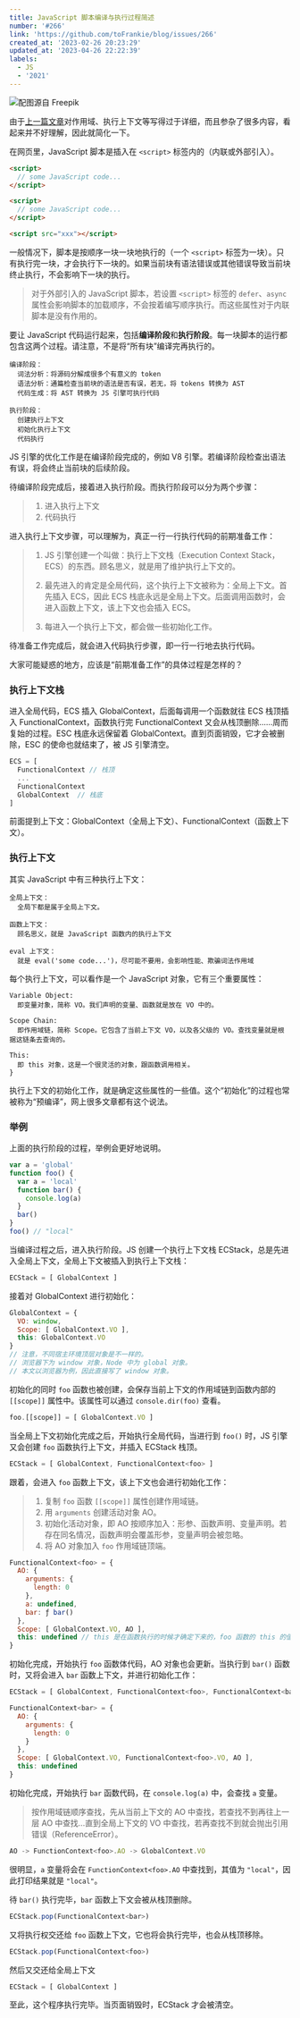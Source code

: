 ```yaml
---
title: JavaScript 脚本编译与执行过程简述
number: '#266'
link: 'https://github.com/toFrankie/blog/issues/266'
created_at: '2023-02-26 20:23:29'
updated_at: '2023-04-26 22:22:39'
labels:
  - JS
  - '2021'
---
```

![配图源自 Freepik](https://upload-images.jianshu.io/upload_images/5128488-f2b4d0d3a4df1679.jpg?imageMogr2/auto-orient/strip%7CimageView2/2/w/1240)


由于[上一篇文章](https://github.com/toFrankie/blog/issues/263)对作用域、执行上下文等写得过于详细，而且参杂了很多内容，看起来并不好理解，因此就简化一下。

在网页里，JavaScript 脚本是插入在 `<script>` 标签内的（内联或外部引入）。

```html
<script>
  // some JavaScript code...
</script>

<script>
  // some JavaScript code...
</script>

<script src="xxx"></script>
```

一般情况下，脚本是按顺序一块一块地执行的（一个 `<script>` 标签为一块）。只有执行完一块，才会执行下一块的。如果当前块有语法错误或其他错误导致当前块终止执行，不会影响下一块的执行。

> 对于外部引入的 JavaScript 脚本，若设置 `<script>` 标签的 `defer`、`async` 属性会影响脚本的加载顺序，不会按着编写顺序执行。而这些属性对于内联脚本是没有作用的。

要让 JavaScript 代码运行起来，包括**编译阶段**和**执行阶段**。每一块脚本的运行都包含这两个过程。请注意，不是将“所有块”编译完再执行的。

```
编译阶段：
  词法分析：将源码分解成很多个有意义的 token
  语法分析：通篇检查当前块的语法是否有误，若无，将 tokens 转换为 AST
  代码生成：将 AST 转换为 JS 引擎可执行代码

执行阶段：
  创建执行上下文
  初始化执行上下文
  代码执行
```

JS 引擎的优化工作是在编译阶段完成的，例如 V8 引擎。若编译阶段检查出语法有误，将会终止当前块的后续阶段。


待编译阶段完成后，接着进入执行阶段。而执行阶段可以分为两个步骤：

> 1. 进入执行上下文
> 2. 代码执行


进入执行上下文步骤，可以理解为，真正一行一行执行代码的前期准备工作：

> 1. JS 引擎创建一个叫做：执行上下文栈（Execution Context Stack，ECS）的东西。顾名思义，就是用了维护执行上下文的。
>
> 2. 最先进入的肯定是全局代码，这个执行上下文被称为：全局上下文。首先插入 ECS，因此 ECS 栈底永远是全局上下文。后面调用函数时，会进入函数上下文，该上下文也会插入 ECS。
>
> 3. 每进入一个执行上下文，都会做一些初始化工作。

待准备工作完成后，就会进入代码执行步骤，即一行一行地去执行代码。

大家可能疑惑的地方，应该是“前期准备工作”的具体过程是怎样的？

### 执行上下文栈

进入全局代码，ECS 插入 GlobalContext，后面每调用一个函数就往 ECS 栈顶插入 FunctionalContext，函数执行完 FunctionalContext 又会从栈顶删除......周而复始的过程。ESC 栈底永远保留着 GlobalContext。直到页面销毁，它才会被删除，ESC 的使命也就结束了，被 JS 引擎清空。

```js
ECS = [
  FunctionalContext // 栈顶
  ...
  FunctionalContext
  GlobalContext  // 栈底
]
```

前面提到上下文：GlobalContext（全局上下文）、FunctionalContext（函数上下文）。

### 执行上下文

其实 JavaScript 中有三种执行上下文：

```
全局上下文：
  全局下都是属于全局上下文。

函数上下文：
  顾名思义，就是 JavaScript 函数内的执行上下文

eval 上下文：
  就是 eval('some code...')，尽可能不要用，会影响性能、欺骗词法作用域
```

每个执行上下文，可以看作是一个 JavaScript 对象，它有三个重要属性：

```
Variable Object: 
  即变量对象，简称 VO。我们声明的变量、函数就是放在 VO 中的。

Scope Chain: 
  即作用域链，简称 Scope。它包含了当前上下文 VO，以及各父级的 VO。查找变量就是根据这链条去查询的。

This: 
  即 this 对象，这是一个很灵活的对象，跟函数调用相关。
}
```

执行上下文的初始化工作，就是确定这些属性的一些值。这个“初始化”的过程也常被称为“预编译”，网上很多文章都有这个说法。

### 举例

上面的执行阶段的过程，举例会更好地说明。

```js
var a = 'global'
function foo() {
  var a = 'local'
  function bar() {
    console.log(a)
  }
  bar()
}
foo() // "local"
```

当编译过程之后，进入执行阶段。JS 创建一个执行上下文栈 ECStack，总是先进入全局上下文，全局上下文被插入到执行上下文栈：

```js
ECStack = [ GlobalContext ]
```

接着对 GlobalContext 进行初始化：

```js
GlobalContext = {
  VO: window, 
  Scope: [ GlobalContext.VO ],
  this: GlobalContext.VO
}
// 注意，不同宿主环境顶层对象是不一样的。
// 浏览器下为 window 对象，Node 中为 global 对象。
// 本文以浏览器为例，因此直接写了 window 对象。
```

初始化的同时 `foo` 函数也被创建，会保存当前上下文的作用域链到函数内部的 `[[scope]]` 属性中。该属性可以通过 `console.dir(foo)` 查看。

```js
foo.[[scope]] = [ GlobalContext.VO ]
```

当全局上下文初始化完成之后，开始执行全局代码，当进行到 `foo()` 时，JS 引擎又会创建 `foo` 函数执行上下文，并插入 ECStack 栈顶。

```ts
ECStack = [ GlobalContext, FunctionalContext<foo> ]
```

跟着，会进入 `foo` 函数上下文，该上下文也会进行初始化工作：

> 1. 复制 `foo` 函数 `[[scope]]` 属性创建作用域链。
> 2. 用 `arguments` 创建活动对象 AO。
> 3. 初始化活动对象，即 AO 按顺序加入：形参、函数声明、变量声明。若存在同名情况，函数声明会覆盖形参，变量声明会被忽略。
> 4. 将 AO 对象加入 `foo` 作用域链顶端。

```js
FunctionalContext<foo> = {
  AO: {
    arguments: {
      length: 0
    },
    a: undefined,
    bar: ƒ bar()
  },
  Scope: [ GlobalContext.VO, AO ],
  this: undefined // this 是在函数执行的时候才确定下来的，foo 函数的 this 的值跟作用域链没有关系
}
```

初始化完成，开始执行 `foo` 函数体代码，AO 对象也会更新。当执行到 `bar()` 函数时，又将会进入 `bar` 函数上下文，并进行初始化工作：

```ts
ECStack = [ GlobalContext, FunctionalContext<foo>, FunctionalContext<bar> ]
```

```js
FunctionalContext<bar> = {
  AO: {
    arguments: {
      length: 0
    }
  },
  Scope: [ GlobalContext.VO, FunctionalContext<foo>.VO, AO ],
  this: undefined
}
```

初始化完成，开始执行 `bar` 函数代码，在 `console.log(a)` 中，会查找 `a` 变量。

> 按作用域链顺序查找，先从当前上下文的 AO 中查找，若查找不到再往上一层 AO 中查找...直到全局上下文的 VO 中查找，若再查找不到就会抛出引用错误（ReferenceError）。

```js
AO -> FunctionContext<foo>.AO -> GlobalContext.VO
```

很明显，`a` 变量将会在 `FunctionContext<foo>.AO` 中查找到，其值为 `"local"`，因此打印结果就是 `"local"`。

待 `bar()` 执行完毕，`bar` 函数上下文会被从栈顶删除。

```js
ECStack.pop(FunctionalContext<bar>)
```

又将执行权交还给 `foo` 函数上下文，它也将会执行完毕，也会从栈顶移除。

```js
ECStack.pop(FunctionalContext<foo>)
```

然后又交还给全局上下文

```js
ECStack = [ GlobalContext ]
```

至此，这个程序执行完毕。当页面销毁时，ECStack 才会被清空。




